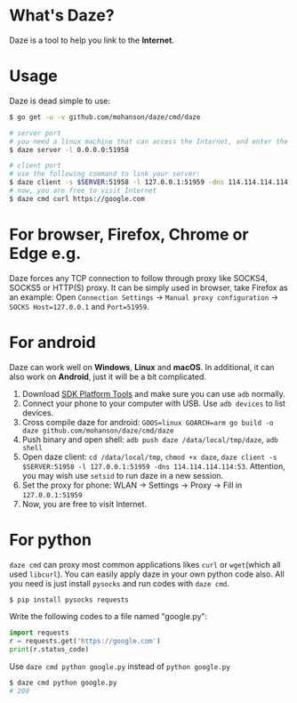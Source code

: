 # What's Daze?

Daze is a tool to help you link to the **Internet**.

# Usage

Daze is dead simple to use:

```sh
$ go get -u -v github.com/mohanson/daze/cmd/daze

# server port
# you need a linux machine that can access the Internet, and enter the following command:
$ daze server -l 0.0.0.0:51958

# client port
# use the following command to link your server:
$ daze client -s $SERVER:51958 -l 127.0.0.1:51959 -dns 114.114.114.114:53
# now, you are free to visit Internet
$ daze cmd curl https://google.com
```

# For browser, Firefox, Chrome or Edge e.g.

Daze forces any TCP connection to follow through proxy like SOCKS4, SOCKS5 or HTTP(S) proxy. It can be simply used in browser, take Firefox as an example: Open `Connection Settings` -> `Manual proxy configuration` -> `SOCKS Host=127.0.0.1` and `Port=51959`.

# For android

Daze can work well on **Windows**, **Linux** and **macOS**. In additional, it can also work on **Android**, just it will be a bit complicated.

1. Download [SDK Platform Tools](https://developer.android.com/studio/releases/platform-tools) and make sure you can use `adb` normally.
2. Connect your phone to your computer with USB. Use `adb devices` to list devices.
2. Cross compile daze for android: `GOOS=linux GOARCH=arm go build -o daze github.com/mohanson/daze/cmd/daze`
4. Push binary and open shell: `adb push daze /data/local/tmp/daze`, `adb shell`
5. Open daze client: `cd /data/local/tmp`, `chmod +x daze`, `daze client -s $SERVER:51958 -l 127.0.0.1:51959 -dns 114.114.114.114:53`. Attention, you may wish use `setsid` to run daze in a new session.
6. Set the proxy for phone: WLAN -> Settings -> Proxy -> Fill in `127.0.0.1:51959`
7. Now, you are free to visit Internet.

# For python

`daze cmd` can proxy most common applications likes `curl` or `wget`(which all used `libcurl`). You can easily apply daze in your own python code also. All you need is just install `pysocks` and run codes with `daze cmd`.

```sh
$ pip install pysocks requests
```

Write the following codes to a file named "google.py":

```py
import requests
r = requests.get('https://google.com')
print(r.status_code)
```

Use `daze cmd python google.py` instead of `python google.py`

```sh
$ daze cmd python google.py
# 200
```

